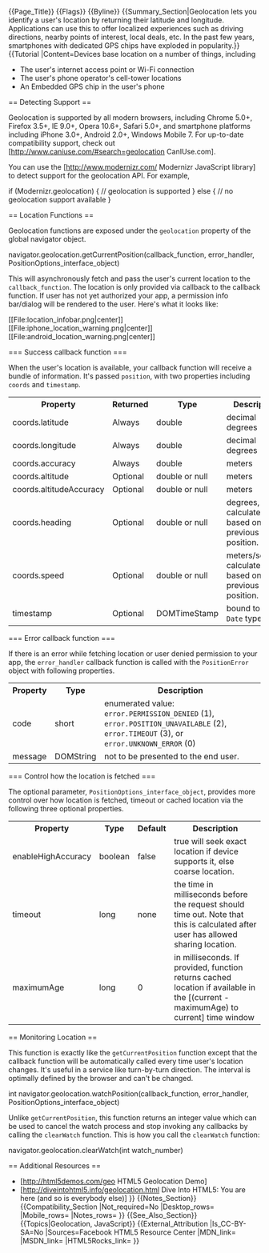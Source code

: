 {{Page_Title}}
{{Flags}}
{{Byline}}
{{Summary_Section|Geolocation lets you identify a user's location by returning their latitude and longitude. Applications can use this to offer localized experiences such as driving directions, nearby points of interest, local deals, etc. In the past few years, smartphones with dedicated GPS chips have exploded in popularity.}}
{{Tutorial
|Content=Devices base location on a number of things, including

* The user's internet access point or Wi-Fi connection
* The user's phone operator's cell-tower locations
* An Embedded GPS chip in the user's phone

== Detecting Support ==

Geolocation is supported by all modern browsers, including Chrome 5.0+, Firefox 3.5+, IE 9.0+, Opera 10.6+, Safari 5.0+, and smartphone platforms including iPhone 3.0+, Android 2.0+, Windows Mobile 7. For up-to-date compatibility support, check out [http://www.caniuse.com/#search=geolocation CanIUse.com].

You can use the [http://www.modernizr.com/ Modernizr JavaScript library] to detect support for the geolocation API. For example,

 if (Modernizr.geolocation) {
   // geolocation is supported
 } else {
   // no  geolocation support available
 }

== Location Functions ==

Geolocation functions are exposed under the <code>geolocation</code> property of the global navigator object.

 navigator.geolocation.getCurrentPosition(callback_function, error_handler, PositionOptions_interface_object)

This will asynchronously fetch and pass the user's current location to the <code>callback_function</code>. The location is only provided via callback to the callback function. If user has not yet authorized your app, a permission info bar/dialog will be rendered to the user.  Here's what it looks like:
 
[[File:location_infobar.png|center]]
[[File:iphone_location_warning.png|center]]
[[File:android_location_warning.png|center]]

=== Success callback function ===

When the user's location is available, your callback function will receive a bundle of information.  It's passed <code>position</code>, with two properties including <code>coords</code> and <code>timestamp</code>.

<table>
  <tr>
   <th> Property </th>
   <th> Returned </th>
   <th> Type </th>
   <th> Description </th>
   <th> Example data </th>
  </tr>
  <tr>
    <td> coords.latitude </td>
    <td> Always </td>
    <td> double </td>
    <td> decimal degrees </td>
    <td> 37.774929 </td>
  </tr>
  <tr>
    <td> coords.longitude </td>
    <td> Always </td>
    <td> double </td>
    <td> decimal degrees </td>
    <td> -122.419415 </td>
  </tr>
  <tr>
    <td> coords.accuracy </td>
    <td> Always </td>
    <td> double </td>
    <td> meters </td>
    <td> 50 </td>
  </tr>
  <tr>
    <td> coords.altitude </td>
    <td> Optional </td>
    <td> double or null </td>
    <td> meters </td>
    <td> 150 </td>
  </tr>
  <tr>
    <td> coords.altitudeAccuracy </td>
    <td> Optional </td>
    <td> double or null </td>
    <td> meters </td>
    <td> 8 </td>
  </tr>
  <tr>
    <td> coords.heading </td>
    <td> Optional </td>
    <td> double or null </td>
    <td> degrees, calculated based on previous position. </td>
    <td> 20 </td>
  </tr>
  <tr>
    <td> coords.speed </td>
    <td> Optional </td>
    <td> double or null </td>
    <td> meters/second, calculated based on previous position. </td>
    <td> 10 </td>
  </tr>
  <tr>
    <td> timestamp </td>
    <td> Optional </td>
    <td> DOMTimeStamp </td>
    <td> bound to the <code>Date</code> type </td>
    <td> 1314300437317 </td>
  </tr>
</table>

=== Error callback function ===

If there is an error while fetching location or user denied permission to your app, the <code>error_handler</code> callback function is called with the <code>PositionError</code> object with following properties.

<table>
  <tr>
 	<th> Property </th>
    <th> Type </th>
    <th> Description </th>
  </tr>
  <tr>
    <td> code </td>
    <td> short </td>
    <td> enumerated value: <code>error.PERMISSION_DENIED</code> (1), <code>error.POSITION_UNAVAILABLE</code> (2), <code>error.TIMEOUT</code> (3), or <code>error.UNKNOWN_ERROR</code> (0) </td>
  </tr>
  <tr>
    <td> message </td>
    <td> DOMString </td>
    <td> not to be presented to the end user. </td>
  </tr>
</table>

=== Control how the location is fetched ===

The optional parameter, <code>PositionOptions_interface_object</code>, provides more control over how location is fetched, timeout or cached location via the following three optional properties.

<table>
  <tr>
 	<th> Property </th>
    <th> Type </th>
    <th> Default </th>
    <th> Description </th>
  </tr>
  <tr>
    <td> enableHighAccuracy </td>
    <td> boolean </td>
    <td> false </td>
    <td> true will seek exact location if device supports it, else coarse location. </td>
  </tr>
  <tr>
    <td> timeout </td>
    <td> long </td>
    <td> none </td>
    <td> the time in milliseconds before the request should time out. Note that this is calculated after user has allowed sharing location.</td>
  </tr>
  <tr>
    <td> maximumAge </td>
    <td> long </td>
    <td> 0 </td>
    <td> in milliseconds. If provided, function returns cached location if available in the [(current - maximumAge) to current] time window</td>
  </tr>
</table>

== Monitoring Location ==

This function is exactly like the <code>getCurrentPosition</code> function except that the callback function will be automatically called every time user's location changes.  It's useful in a service like turn-by-turn direction. The interval is optimally defined by the browser and can't be changed.

 int navigator.geolocation.watchPosition(callback_function, error_handler, PositionOptions_interface_object)

Unlike <code>getCurrentPosition</code>, this function returns an integer value which can be used to cancel the watch process and stop invoking any callbacks by calling the <code>clearWatch</code> function.  This is how you call the <code>clearWatch</code> function:

 navigator.geolocation.clearWatch(int watch_number)

== Additional Resources ==

* [http://html5demos.com/geo HTML5 Geolocation Demo]
* [http://diveintohtml5.info/geolocation.html Dive Into HTML5: You are here (and so is everybody else)]
}}
{{Notes_Section}}
{{Compatibility_Section
|Not_required=No
|Desktop_rows=
|Mobile_rows=
|Notes_rows=
}}
{{See_Also_Section}}
{{Topics|Geolocation, JavaScript}}
{{External_Attribution
|Is_CC-BY-SA=No
|Sources=Facebook HTML5 Resource Center
|MDN_link=
|MSDN_link=
|HTML5Rocks_link=
}}